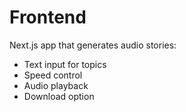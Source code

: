 # Frontend

Next.js app that generates audio stories:

- Text input for topics
- Speed control
- Audio playback
- Download option
